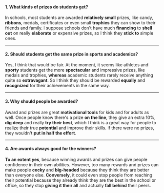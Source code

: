 #### 1. What kinds of prizes do students get?
In schools, most students are awarded **relatively small** prizes, like candy, **ribbons**, medals, certificates or even small **trophies** they can show to their friends and family. I suppose schools don't have much **financing** to **shell out** on really **elaborate** or expensive prizes, so I think they **stick to** simple ones.

---
#### 2. Should students get the same prize in sports and academics?
Yes, I think that would be fair. At the moment, it seems like athletes and **sporty** students get the more **spectacular** and impressive prizes, like medals and trophies, **whereas** academic students rarely receive anything quite so **extravagant**. So I think they should be rewarded **equally** and **recognized** for their achievements in the same way.

---
#### 3. Why should people be awarded?
Award and prizes are great **motivational tools** for kids and for adults as well. Once people know there's a prize **on the line**, they give an extra 10%, **dig deep** and really **try their best**, which I think is a great way for people to realize their true **potential** and improve their skills. If there were no prizes, they wouldn't **put in half the effort**.

---
#### 4. Are awards always good for the winners?
**To an extent yes**, because winning awards and prizes can give people confidence in their own abilities. However, too many rewards and prizes can make people **cocky** and **big-headed** because they think they are better than everyone else. **Conversely**, it could even stop people from reaching their potential because they already think they are the best in the school or office, so they stop **giving it their all** and actually **fall behind** their peers.